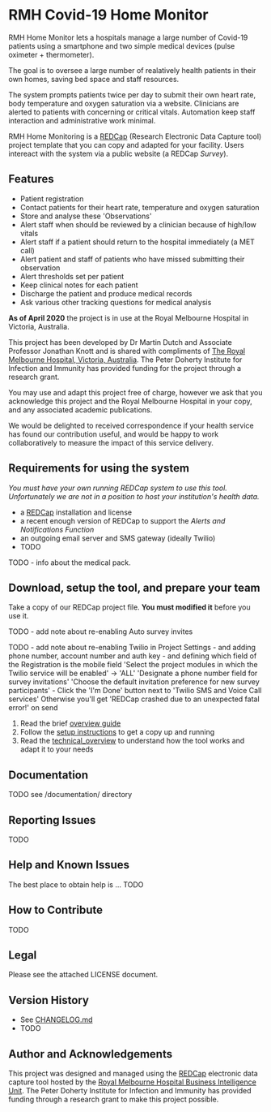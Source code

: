 # RMH Covid-19 Home Monitor
RMH Home Monitor lets a hospitals manage a large number of Covid-19 patients using a smartphone and two simple medical devices (pulse oximeter + thermometer).

The goal is to oversee a large number of realatively health patients in their own homes, saving bed space and staff resources.

The system prompts patients twice per day to submit their own heart rate, body temperature and oxygen saturation via a website. Clinicians are alerted to patients with concerning or critical vitals. Automation keep staff interaction and administrative work minimal.

RMH Home Monitoring is a [REDCap](https://projectredcap.org/software/) (Research Electronic Data Capture tool) project template that you can copy and adapted for your facility. Users intereact with the system via a public website (a REDCap *Survey*).

## Features

- Patient registration
- Contact patients for their heart rate, temperature and oxygen saturation
- Store and analyse these 'Observations'
- Alert staff when should be reviewed by a clinician because of high/low vitals
- Alert staff if a patient should return to the hospital immediately (a MET call)
- Alert patient and staff of patients who have missed submitting their observation
- Alert thresholds set per patient
- Keep clinical notes for each patient
- Discharge the patient and produce medical records
- Ask various other tracking questions for medical analysis


**As of April 2020** the project is in use at the Royal Melbourne Hospital in Victoria, Australia.

This project has been developed by Dr Martin Dutch and Associate Professor Jonathan Knott and is shared with compliments of [The Royal Melbourne Hospital, Victoria, Australia](https://www.thermh.org.au/). The Peter Doherty Institute for Infection and Immunity has provided funding for the project through a research grant.

You may use and adapt this project free of charge, however we ask that you acknowledge this project and the Royal Melbourne Hospital in your copy, and any associated academic publications.

We would be delighted to received correspondence if your health service has found our contribution useful, and would be happy to work collaboratively to measure the impact of this service delivery.

## Requirements for using the system

*You must have your own running REDCap system to use this tool. Unfortunately we are not in a position to host your institution's health data.*

- a [REDCap](https://projectredcap.org/software/) installation and license
- a recent enough version of REDCap to support the *Alerts and Notifications Function*
- an outgoing email server and SMS gateway (ideally Twilio)
- TODO

TODO - info about the medical pack.

## Download, setup the tool, and prepare your team

Take a copy of our REDCap project file. **You must modified it** before you use it.

TODO - add note about re-enabling Auto survey invites

TODO - add note about re-enabling Twilio in Project Settings
     - and adding phone number, account number and auth key
     - and defining which field of the Registration is the mobile field
       'Select the project modules in which the Twilio service will be enabled' -> 'ALL'
       'Designate a phone number field for survey invitations'
       'Choose the default invitation preference for new survey participants'
     - Click the 'I'm Done' button next to 'Twilio SMS and Voice Call services'
       Otherwise you'll get 'REDCap crashed due to an unexpected fatal error!' on send

1. Read the brief [overview guide](https://github.com/rmhcovid/txtmon/blob/master/documentation/overview_START_HERE.md)
2. Follow the [setup instructions](https://github.com/rmhcovid/txtmon/blob/master/documentation/setup_instructions.md) to get a copy up and running
3. Read the [technical_overview](https://github.com/rmhcovid/txtmon/blob/master/documentation/technical_overview.md) to understand how the tool works and adapt it to your needs


## Documentation

TODO see /documentation/ directory

## Reporting Issues

TODO

## Help and Known Issues

The best place to obtain help is ... TODO 

## How to Contribute

TODO

## Legal

Please see the attached LICENSE document.

## Version History

- See  [CHANGELOG.md](https://github.com/rmhcovid/txtmon/blob/master/CHANGELOG.md)
- TODO

## Author and Acknowledgements

This project was designed and managed using the [REDCap](https://projectredcap.org/software/) electronic data capture tool
hosted by the [Royal Melbourne Hospital Business Intelligence Unit](https://www.thermh.org.au/). The Peter Doherty Institute for Infection and Immunity has provided funding through a research grant to make this project possible.
